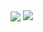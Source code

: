 <span>
  <img align="center" src="https://github-readme-stats.vercel.app/api/top-langs/?username=yjhtry&theme=onedark&hide=html,css,lua,javascript" />
</span>
<span>
  <img align="top" src="https://github-readme-stats.vercel.app/api?username=yjhtry&show_icons=true&theme=onedark" />
</span>
